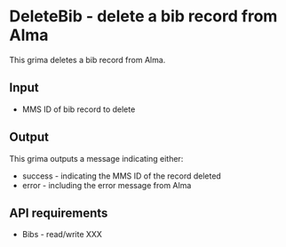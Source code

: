 # DeleteBib - delete a bib record from Alma

This grima deletes a bib record from Alma.

## Input
* MMS ID of bib record to delete

## Output
This grima outputs a message indicating either:
* success - indicating the MMS ID of the record deleted
* error - including the error message from Alma

## API requirements
* Bibs - read/write
XXX

